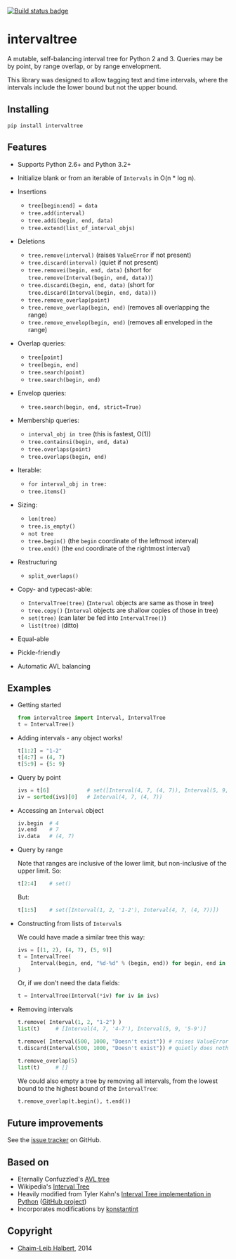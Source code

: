 [![Build status badge][]][build status]

intervaltree
============

A mutable, self-balancing interval tree for Python 2 and 3. Queries may be by point, by range overlap, or by range envelopment.

This library was designed to allow tagging text and time intervals, where the intervals include the lower bound but not the upper bound.

Installing
----------

    pip install intervaltree

Features
--------

* Supports Python 2.6+ and Python 3.2+
* Initialize blank or from an iterable of `Intervals` in O(n * log n).
* Insertions

  * `tree[begin:end] = data`
  * `tree.add(interval)`
  * `tree.addi(begin, end, data)`
  * `tree.extend(list_of_interval_objs)`

* Deletions

  * `tree.remove(interval)`             (raises `ValueError` if not present)
  * `tree.discard(interval)`            (quiet if not present)
  * `tree.removei(begin, end, data)`    (short for `tree.remove(Interval(begin, end, data))`)
  * `tree.discardi(begin, end, data)`   (short for `tree.discard(Interval(begin, end, data))`)
  * `tree.remove_overlap(point)`
  * `tree.remove_overlap(begin, end)`   (removes all overlapping the range)
  * `tree.remove_envelop(begin, end)`   (removes all enveloped in the range)

* Overlap queries:

  * `tree[point]`
  * `tree[begin, end]`
  * `tree.search(point)`
  * `tree.search(begin, end)`

* Envelop queries:

  * `tree.search(begin, end, strict=True)`

* Membership queries:

  * `interval_obj in tree`              (this is fastest, O(1))
  * `tree.containsi(begin, end, data)`
  * `tree.overlaps(point)`
  * `tree.overlaps(begin, end)`

* Iterable:

  * `for interval_obj in tree:`
  * `tree.items()`

* Sizing:

  * `len(tree)`
  * `tree.is_empty()`
  * `not tree`
  * `tree.begin()`          (the `begin` coordinate of the leftmost interval)
  * `tree.end()`            (the `end` coordinate of the rightmost interval)

* Restructuring

  * `split_overlaps()`

* Copy- and typecast-able:

  * `IntervalTree(tree)`    (`Interval` objects are same as those in tree)
  * `tree.copy()`           (`Interval` objects are shallow copies of those in tree)
  * `set(tree)`             (can later be fed into `IntervalTree()`)
  * `list(tree)`            (ditto)

* Equal-able
* Pickle-friendly
* Automatic AVL balancing

Examples
--------

* Getting started

    ```python
    from intervaltree import Interval, IntervalTree
    t = IntervalTree()
    ```

* Adding intervals - any object works!

    ```python
    t[1:2] = "1-2"
    t[4:7] = (4, 7)
    t[5:9] = {5: 9}
    ```

* Query by point

    ```python
    ivs = t[6]            # set([Interval(4, 7, (4, 7)), Interval(5, 9, {5: 9})])
    iv = sorted(ivs)[0]   # Interval(4, 7, (4, 7))
    ```

* Accessing an `Interval` object

    ```python
    iv.begin  # 4
    iv.end    # 7
    iv.data   # (4, 7)
    ```

* Query by range

    Note that ranges are inclusive of the lower limit, but non-inclusive of the upper limit. So:

    ```python
    t[2:4]    # set()
    ```
    
    But:

    ```python
    t[1:5]    # set([Interval(1, 2, '1-2'), Interval(4, 7, (4, 7))])
    ```

* Constructing from lists of `Interval`s

    We could have made a similar tree this way:
    
    ```python
    ivs = [(1, 2), (4, 7), (5, 9)]
    t = IntervalTree(
        Interval(begin, end, "%d-%d" % (begin, end)) for begin, end in ivs
    )
    ```

    Or, if we don't need the data fields:
    
    ```python
    t = IntervalTree(Interval(*iv) for iv in ivs)
    ```
    
* Removing intervals
    
    ```python
    t.remove( Interval(1, 2, "1-2") )
    list(t)     # [Interval(4, 7, '4-7'), Interval(5, 9, '5-9')]

    t.remove( Interval(500, 1000, "Doesn't exist")) # raises ValueError
    t.discard(Interval(500, 1000, "Doesn't exist")) # quietly does nothing

    t.remove_overlap(5)
    list(t)     # []
    ```

    We could also empty a tree by removing all intervals, from the lowest bound to the highest bound of the `IntervalTree`:
    
    ```python
    t.remove_overlap(t.begin(), t.end())
    ```

Future improvements
-------------------

See the [issue tracker][] on GitHub.

Based on
--------

* Eternally Confuzzled's [AVL tree][Confuzzled AVL tree]
* Wikipedia's [Interval Tree][Wiki intervaltree]
* Heavily modified from Tyler Kahn's [Interval Tree implementation in Python][Kahn intervaltree] ([GitHub project][Kahn intervaltree GH])
* Incorporates modifications by [konstantint][Konstantin intervaltree]

Copyright
---------
* [Chaim-Leib Halbert][GH], 2014


[build status badge]: https://travis-ci.org/chaimleib/intervaltree.svg?branch=master
[build status]: https://travis-ci.org/chaimleib/intervaltree
[GH]: https://github.com/chaimleib/intervaltree
[issue tracker]: https://github.com/chaimleib/intervaltree/issues
[Konstantin intervaltree]: https://github.com/konstantint/PyIntervalTree
[Confuzzled AVL tree]: http://www.eternallyconfuzzled.com/tuts/datastructures/jsw_tut_avl.aspx
[Wiki intervaltree]: http://en.wikipedia.org/wiki/Interval_tree
[Kahn intervaltree]: http://zurb.com/forrst/posts/Interval_Tree_implementation_in_python-e0K
[Kahn intervaltree GH]: https://github.com/tylerkahn/intervaltree-python

